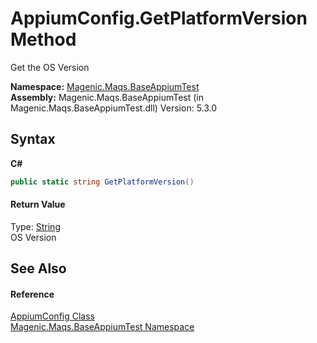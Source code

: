 # AppiumConfig.GetPlatformVersion Method 
 

Get the OS Version

**Namespace:**&nbsp;<a href="#/MAQS_5/Appium_AUTOGENERATED/Magenic-Maqs-BaseAppiumTest_Namespace">Magenic.Maqs.BaseAppiumTest</a><br />**Assembly:**&nbsp;Magenic.Maqs.BaseAppiumTest (in Magenic.Maqs.BaseAppiumTest.dll) Version: 5.3.0

## Syntax

**C#**<br />
``` C#
public static string GetPlatformVersion()
```


#### Return Value
Type: <a href="http://msdn2.microsoft.com/en-us/library/s1wwdcbf" target="_blank">String</a><br />OS Version

## See Also


#### Reference
<a href="#/MAQS_5/Appium_AUTOGENERATED/AppiumConfig_Class">AppiumConfig Class</a><br /><a href="#/MAQS_5/Appium_AUTOGENERATED/Magenic-Maqs-BaseAppiumTest_Namespace">Magenic.Maqs.BaseAppiumTest Namespace</a><br />